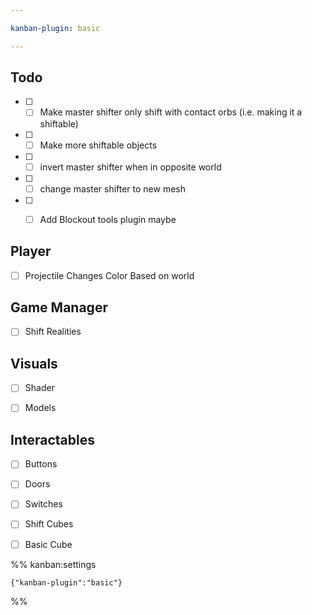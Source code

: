```yaml
---

kanban-plugin: basic

---
```


## Todo

- [ ] - [ ] Make master shifter only shift with contact orbs (i.e. making it a shiftable)
- [ ] - [ ] Make more shiftable objects
- [ ] - [ ] invert master shifter when in opposite world
- [ ] - [ ] change master shifter to new mesh
- [ ] - [ ] Add Blockout tools plugin maybe


## Player

- [ ] Projectile Changes Color Based on world


## Game Manager

- [ ] Shift Realities


## Visuals

- [ ] Shader
- [ ] Models


## Interactables

- [ ] Buttons
- [ ] Doors
- [ ] Switches
- [ ] Shift Cubes
- [ ] Basic Cube




%% kanban:settings
```
{"kanban-plugin":"basic"}
```
%%